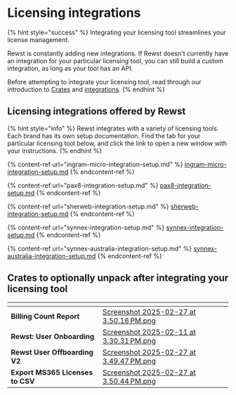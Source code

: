 # Licensing integrations

{% hint style="success" %}
Integrating your licensing tool streamlines your license management.

Rewst is constantly adding new integrations. If Rewst doesn't currently have an integration for your particular licensing tool, you can still build a custom integration, as long as your tool has an API.

Before attempting to integrate your licensing tool, read through our introduction to [Crates](https://docs.rewst.help/prebuilt-automations/crates) and [integrations](https://docs.rewst.help/documentation/integrations).
{% endhint %}

## Licensing integrations offered by Rewst

{% hint style="info" %}
Rewst integrates with a variety of licensing tools. Each brand has its own setup documentation. Find the tab for your particular licensing tool below, and click the link to open a new window with your instructions.
{% endhint %}

{% content-ref url="ingram-micro-integration-setup.md" %}
[ingram-micro-integration-setup.md](ingram-micro-integration-setup.md)
{% endcontent-ref %}

{% content-ref url="pax8-integration-setup.md" %}
[pax8-integration-setup.md](pax8-integration-setup.md)
{% endcontent-ref %}

{% content-ref url="sherweb-integration-setup.md" %}
[sherweb-integration-setup.md](sherweb-integration-setup.md)
{% endcontent-ref %}

{% content-ref url="synnex-integration-setup.md" %}
[synnex-integration-setup.md](synnex-integration-setup.md)
{% endcontent-ref %}

{% content-ref url="synnex-australia-integration-setup.md" %}
[synnex-australia-integration-setup.md](synnex-australia-integration-setup.md)
{% endcontent-ref %}

## Crates to optionally unpack after integrating your licensing tool

<table data-view="cards"><thead><tr><th></th><th data-hidden data-card-cover data-type="files"></th><th data-hidden data-card-target data-type="content-ref"></th></tr></thead><tbody><tr><td><strong>Billing Count Report</strong></td><td><a href="../../../../../.gitbook/assets/Screenshot 2025-02-27 at 3.50.16 PM.png">Screenshot 2025-02-27 at 3.50.16 PM.png</a></td><td></td></tr><tr><td><strong>Rewst: User Onboarding</strong></td><td><a href="../../../../../.gitbook/assets/Screenshot 2025-02-11 at 3.30.31 PM.png">Screenshot 2025-02-11 at 3.30.31 PM.png</a></td><td></td></tr><tr><td><strong>Rewst User Offboarding V2</strong></td><td><a href="../../../../../.gitbook/assets/Screenshot 2025-02-27 at 3.49.47 PM.png">Screenshot 2025-02-27 at 3.49.47 PM.png</a></td><td></td></tr><tr><td><strong>Export MS365 Licenses to CSV</strong></td><td><a href="../../../../../.gitbook/assets/Screenshot 2025-02-27 at 3.50.44 PM.png">Screenshot 2025-02-27 at 3.50.44 PM.png</a></td><td></td></tr></tbody></table>

